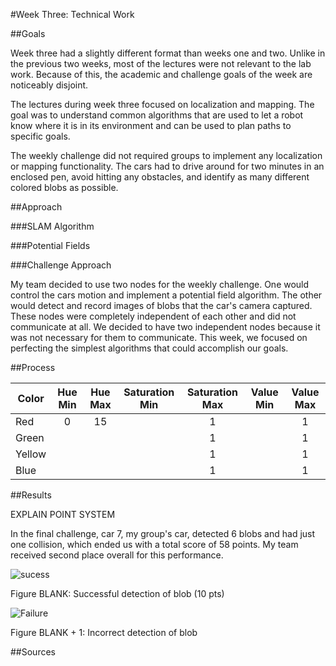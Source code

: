 #Week Three: Technical Work

##Goals

Week three had a slightly different format than weeks one and two. Unlike in the previous two weeks, most of the lectures were not relevant to the lab work. Because of this, the academic and challenge goals of the week are noticeably disjoint.

The lectures during week three focused on localization and mapping. The goal was to understand common algorithms that are used to let a robot know where it is in its environment and can be used to plan paths to specific goals.

The weekly challenge did not required groups to implement any localization or mapping functionality. The cars had to drive around for two minutes in an enclosed pen, avoid hitting any obstacles, and identify as many different colored blobs as possible.

##Approach

###SLAM Algorithm

###Potential Fields

###Challenge Approach 

My team decided to use two nodes for the weekly challenge. One would control the cars motion and implement a potential field algorithm. The other would detect and record images of blobs that the car's camera captured. These nodes were completely independent of each other and did not communicate at all. We decided to have two independent nodes because it was not necessary for them to communicate. This week, we focused on perfecting the simplest algorithms that could accomplish our goals.  

##Process

| Color | Hue Min | Hue Max | Saturation Min | Saturation Max | Value Min | Value Max |
|-------|:-------:|:--------:|:--------------:|:-------------:|:--------:|:----------:|
|Red    |    0     |    15      |                |      1      |            |     1       |
|Green    |         |          |                |     1       |            |     1       |
|Yellow   |         |          |                |     1       |            |    1        |
|Blue    |         |          |                |      1      |            |     1       |

##Results

EXPLAIN POINT SYSTEM

In the final challenge, car 7, my group's car, detected 6 blobs and had just one collision, which ended us with a total score of 58 points. My team received second place overall for this performance.

![sucess](https://cloud.githubusercontent.com/assets/18174572/17710382/00521852-63bb-11e6-83a6-6a10a6911656.png)

Figure BLANK: Successful detection of blob (10 pts)

![Failure](https://cloud.githubusercontent.com/assets/18174572/17710383/00560a02-63bb-11e6-9a59-b3463de206e9.png)

Figure BLANK + 1: Incorrect detection of blob

##Sources
